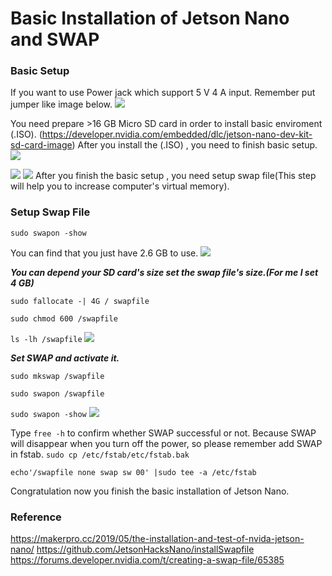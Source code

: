 ﻿# Basic Installation of Jetson Nano and  SWAP

### Basic Setup
If you want to use Power jack which support 5 V 4 A input. Remember put jumper like image below.
![](https://makerpro.cc/wp-content/uploads/2019/05/4.jpeg)

You need prepare >16 GB Micro SD card in order to install basic enviroment (.ISO).
(https://developer.nvidia.com/embedded/dlc/jetson-nano-dev-kit-sd-card-image) 
After you install the (.ISO) , you need to finish basic setup.
![](https://makerpro.cc/wp-content/uploads/2019/05/6.png)

![](https://makerpro.cc/wp-content/uploads/2019/05/7.png)
![](https://makerpro.cc/wp-content/uploads/2019/05/8.png)
After you finish the basic setup , you need setup swap file(This step will help you to increase computer's virtual memory).
### Setup Swap File
```sudo swapon -show```

You can find that you just have 2.6 GB to use.
![](https://makerpro.cc/wp-content/uploads/2019/05/11.png)

***You can depend your SD card's size set the swap file's size.(For me I set 4 GB)***

```sudo fallocate -| 4G / swapfile```

```sudo chmod 600 /swapfile```

```ls -lh /swapfile```
![](https://makerpro.cc/wp-content/uploads/2019/05/12.png)<br>

***Set SWAP and activate it.***

```sudo mkswap /swapfile```

```sudo swapon /swapfile```

```sudo swapon -show```
![](https://makerpro.cc/wp-content/uploads/2019/05/13.png)<br>

Type ```free -h```  to confirm whether SWAP successful or not.
Because SWAP will disappear when you turn off the power, so please remember add SWAP in fstab.
```sudo cp /etc/fstab/etc/fstab.bak```

```echo'/swapfile none swap sw 00' |sudo tee -a /etc/fstab```

Congratulation now you finish the basic installation of Jetson Nano.
### Reference
https://makerpro.cc/2019/05/the-installation-and-test-of-nvida-jetson-nano/
https://github.com/JetsonHacksNano/installSwapfile
https://forums.developer.nvidia.com/t/creating-a-swap-file/65385
